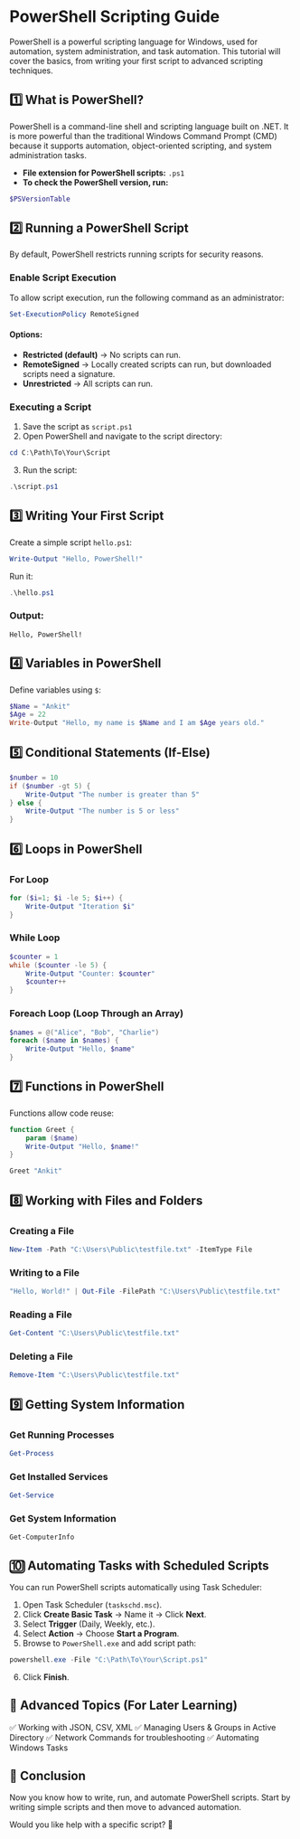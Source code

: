 # PowerShell Scripting Guide

PowerShell is a powerful scripting language for Windows, used for automation, system administration, and task automation. This tutorial will cover the basics, from writing your first script to advanced scripting techniques.

## 1️⃣ What is PowerShell?
PowerShell is a command-line shell and scripting language built on .NET. It is more powerful than the traditional Windows Command Prompt (CMD) because it supports automation, object-oriented scripting, and system administration tasks.

- **File extension for PowerShell scripts:** `.ps1`
- **To check the PowerShell version, run:**

```powershell
$PSVersionTable
```

## 2️⃣ Running a PowerShell Script
By default, PowerShell restricts running scripts for security reasons.

### Enable Script Execution
To allow script execution, run the following command as an administrator:

```powershell
Set-ExecutionPolicy RemoteSigned
```

#### Options:
- **Restricted (default)** → No scripts can run.
- **RemoteSigned** → Locally created scripts can run, but downloaded scripts need a signature.
- **Unrestricted** → All scripts can run.

### Executing a Script
1. Save the script as `script.ps1`
2. Open PowerShell and navigate to the script directory:

```powershell
cd C:\Path\To\Your\Script
```

3. Run the script:

```powershell
.\script.ps1
```

## 3️⃣ Writing Your First Script
Create a simple script `hello.ps1`:

```powershell
Write-Output "Hello, PowerShell!"
```

Run it:

```powershell
.\hello.ps1
```

### Output:
```
Hello, PowerShell!
```

## 4️⃣ Variables in PowerShell
Define variables using `$`:

```powershell
$Name = "Ankit"
$Age = 22
Write-Output "Hello, my name is $Name and I am $Age years old."
```

## 5️⃣ Conditional Statements (If-Else)
```powershell
$number = 10
if ($number -gt 5) {
    Write-Output "The number is greater than 5"
} else {
    Write-Output "The number is 5 or less"
}
```

## 6️⃣ Loops in PowerShell

### For Loop
```powershell
for ($i=1; $i -le 5; $i++) {
    Write-Output "Iteration $i"
}
```

### While Loop
```powershell
$counter = 1
while ($counter -le 5) {
    Write-Output "Counter: $counter"
    $counter++
}
```

### Foreach Loop (Loop Through an Array)
```powershell
$names = @("Alice", "Bob", "Charlie")
foreach ($name in $names) {
    Write-Output "Hello, $name"
}
```

## 7️⃣ Functions in PowerShell
Functions allow code reuse:

```powershell
function Greet {
    param ($name)
    Write-Output "Hello, $name!"
}

Greet "Ankit"
```

## 8️⃣ Working with Files and Folders

### Creating a File
```powershell
New-Item -Path "C:\Users\Public\testfile.txt" -ItemType File
```

### Writing to a File
```powershell
"Hello, World!" | Out-File -FilePath "C:\Users\Public\testfile.txt"
```

### Reading a File
```powershell
Get-Content "C:\Users\Public\testfile.txt"
```

### Deleting a File
```powershell
Remove-Item "C:\Users\Public\testfile.txt"
```

## 9️⃣ Getting System Information

### Get Running Processes
```powershell
Get-Process
```

### Get Installed Services
```powershell
Get-Service
```

### Get System Information
```powershell
Get-ComputerInfo
```

## 🔟 Automating Tasks with Scheduled Scripts
You can run PowerShell scripts automatically using Task Scheduler:

1. Open Task Scheduler (`taskschd.msc`).
2. Click **Create Basic Task** → Name it → Click **Next**.
3. Select **Trigger** (Daily, Weekly, etc.).
4. Select **Action** → Choose **Start a Program**.
5. Browse to `PowerShell.exe` and add script path:

```powershell
powershell.exe -File "C:\Path\To\Your\Script.ps1"
```

6. Click **Finish**.

## 🔹 Advanced Topics (For Later Learning)
✅ Working with JSON, CSV, XML
✅ Managing Users & Groups in Active Directory
✅ Network Commands for troubleshooting
✅ Automating Windows Tasks

## 🎯 Conclusion
Now you know how to write, run, and automate PowerShell scripts. Start by writing simple scripts and then move to advanced automation.

Would you like help with a specific script? 🚀
